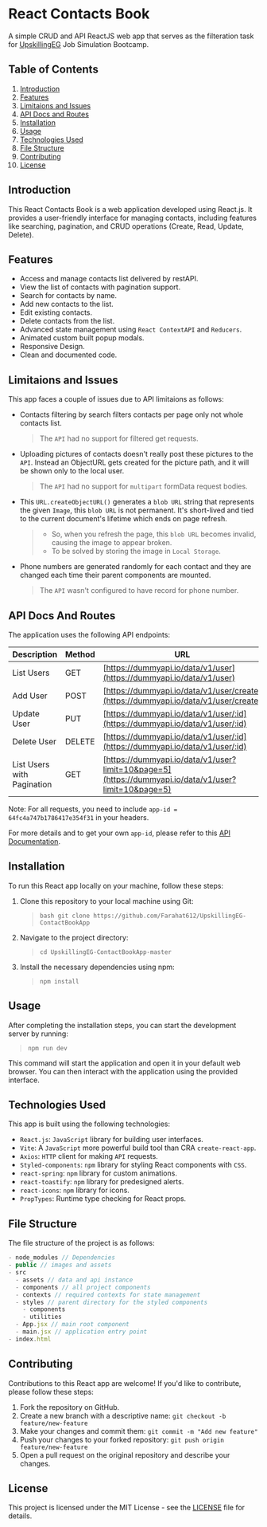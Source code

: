 # React Contacts Book

A simple CRUD and API ReactJS web app that serves as the filteration task for [UpskillingEG](https://www.linkedin.com/company/upskilling-eg/) Job Simulation Bootcamp.

## Table of Contents

1. [Introduction](#introduction)
2. [Features](#features)
3. [Limitaions and Issues](#limitaions-and-issues)
4. [API Docs and Routes](#api-docs-and-routes)
5. [Installation](#installation)
6. [Usage](#usage)
7. [Technologies Used](#technologies-used)
8. [File Structure](#file-structure)
9. [Contributing](#contributing)
10. [License](#license)

## Introduction

This React Contacts Book is a web application developed using React.js. It provides a user-friendly interface for managing contacts, including features like searching, pagination, and CRUD operations (Create, Read, Update, Delete).

## Features

- Access and manage contacts list delivered by restAPI.
- View the list of contacts with pagination support.
- Search for contacts by name.
- Add new contacts to the list.
- Edit existing contacts.
- Delete contacts from the list.
- Advanced state management using `React ContextAPI` and `Reducers`.
- Animated custom built popup modals.
- Responsive Design.
- Clean and documented code.

## Limitaions and Issues

This app faces a couple of issues due to API limitaions as follows:

- Contacts filtering by search filters contacts per page only not whole contacts list.
  > The `API` had no support for filtered get requests.
- Uploading pictures of contacts doesn't really post these pictures to the `API`. Instead an ObjectURL gets created for the picture path, and it will be shown only to the local user.
  > The `API` had no support for `multipart` formData request bodies.
- This `URL.createObjectURL()` generates a `blob URL` string that represents the given `Image`, this `blob URL` is not permanent. It's short-lived and tied to the current document's lifetime which ends on page refresh.
  > - So, when you refresh the page, this `blob URL` becomes invalid, causing the image to appear broken.
  > - To be solved by storing the image in `Local Storage`.
- Phone numbers are generated randomly for each contact and they are changed each time their parent components are mounted.
  > The `API` wasn't configured to have record for phone number.

## API Docs And Routes

The application uses the following API endpoints:

| Description                | Method | URL                                                                                                  |
| -------------------------- | ------ | ---------------------------------------------------------------------------------------------------- |
| List Users                 | GET    | [https://dummyapi.io/data/v1/user](https://dummyapi.io/data/v1/user)                                 |
| Add User                   | POST   | [https://dummyapi.io/data/v1/user/create](https://dummyapi.io/data/v1/user/create)                   |
| Update User                | PUT    | [https://dummyapi.io/data/v1/user/:id](https://dummyapi.io/data/v1/user/:id)                         |
| Delete User                | DELETE | [https://dummyapi.io/data/v1/user/:id](https://dummyapi.io/data/v1/user/:id)                         |
| List Users with Pagination | GET    | [https://dummyapi.io/data/v1/user?limit=10&page=5](https://dummyapi.io/data/v1/user?limit=10&page=5) |

Note: For all requests, you need to include `app-id = 64fc4a747b1786417e354f31` in your headers.

For more details and to get your own `app-id`, please refer to this [API Documentation](https://dummyapi.io/docs/user).

## Installation

To run this React app locally on your machine, follow these steps:

1. Clone this repository to your local machine using Git:
   > `bash git clone https://github.com/Farahat612/UpskillingEG-ContactBookApp `
2. Navigate to the project directory:
   > `cd UpskillingEG-ContactBookApp-master`
3. Install the necessary dependencies using npm:
   > `npm install`

## Usage

After completing the installation steps, you can start the development server by running:

> `npm run dev `

This command will start the application and open it in your default web browser. You can then interact with the application using the provided interface.

## Technologies Used

This app is built using the following technologies:

- `React.js`: `JavaScript` library for building user interfaces.
- `Vite`: A `JavaScript` more powerful build tool than CRA `create-react-app`.
- `Axios`: `HTTP` client for making `API` requests.
- `Styled-components`: `npm` library for styling React components with `CSS`.
- `react-spring`: `npm` library for custom animations.
- `react-toastify`: `npm` library for predesigned alerts.
- `react-icons`: `npm` library for icons.
- `PropTypes`: Runtime type checking for React props.

## File Structure

The file structure of the project is as follows:

```javaScript
- node_modules // Dependencies
- public // images and assets
- src
  - assets // data and api instance
  - components // all project components
  - contexts // required contexts for state management
  - styles // parent directory for the styled components
    - components
    - utilities
  - App.jsx // main root component
  - main.jsx // application entry point
- index.html
```

## Contributing

Contributions to this React app are welcome! If you'd like to contribute, please follow these steps:

1. Fork the repository on GitHub.
2. Create a new branch with a descriptive name: `git checkout -b feature/new-feature`
3. Make your changes and commit them: `git commit -m "Add new feature"`
4. Push your changes to your forked repository: `git push origin feature/new-feature`
5. Open a pull request on the original repository and describe your changes.

## License

This project is licensed under the MIT License - see the [LICENSE](LICENSE) file for details.
